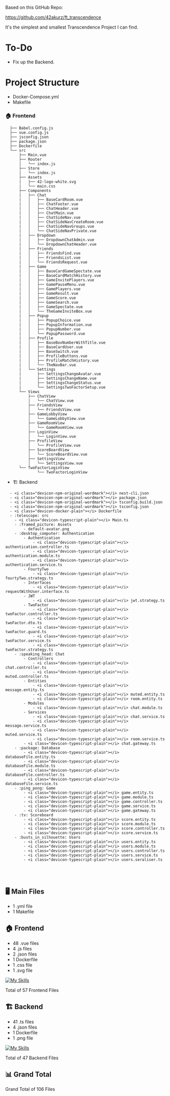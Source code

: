 Based on this GitHub Repo:

https://github.com/42akurz/ft_transcendence

It's the simplest and smallest Transcendence Project I can find.

# To-Do

- Fix up the Backend.

# Project Structure

<link rel="stylesheet" href="https://cdn.jsdelivr.net/gh/devicons/devicon@v2.15.1/devicon.min.css">

- <i class="devicon-docker-plain"></i> Docker-Compose.yml
- <i class="devicon-c-plain"></i> Makefile
### :house: Frontend
```
  ├── Babel.config.js
  ├── vue.config.js
  ├── jsconfig.json
  ├── package.json
  ├── Dockerfile
  └── src
      ├── Main.vue
      ├── Router
      |   └── index.js
      ├── Store
      |   └── index.js
      ├── Assets
      |   ├── 42-logo-white.svg
      |	  └── main.css
      ├── Components
      |   ├── Chat
      |   │   ├── BaseCardRoom.vue
      |	  │   ├── ChatFooter.vue
      |   │   ├── ChatHeader.vue
      |   │   ├── ChatMain.vue
      |   │   ├── ChatSideNav.vue
      |	  │   ├── ChatSideNavCreateRoom.vue
      |	  │   ├── ChatSideNavGroups.vue
      |	  │   └── ChatSideNavPrivate.vue
      |	  ├── Dropdown
      |	  │   ├── DropdownChatAdmin.vue
      |	  │   └── DropdownChatHeader.vue
      |	  ├── Friends
      |	  │   ├── FriendsFind.vue
      |	  │   ├── FriendsList.vue
      |	  │   └── FriendsRequest.vue
      |	  ├── Game
      |	  │   ├── BaseCardGameSpectate.vue
      |	  │   ├── BaseCardMatchHistory.vue
      |	  │   ├── GameInvitePlayers.vue
      |	  │   ├── GamePauseMenu.vue
      |	  │   ├── GamePlayers.vue
      |	  │   ├── GameResult.vue
      |	  │   ├── GameScore.vue
      |	  │   ├── GameSearch.vue
      |	  │   ├── GameSpectate.vue
      |	  │   └── TheGameInviteBox.vue
      |	  ├── Popup
      |	  │   ├── PopupChoice.vue
      |	  │   ├── PopupInformation.vue
      |	  │   ├── PopupNumber.vue
      |	  │   └── PopupPassword.vue
      |	  ├── Profile
      |	  │   ├── BaseBoxNumberWithTitle.vue
      |	  │   ├── BaseCardUser.vue
      |	  │   ├── BaseSwitch.vue
      |	  │   ├── ProfileButtons.vue
      |	  │   ├── ProfileMatchHistory.vue
      |	  │   └── TheNavBar.vue
      |	  └── Settings
      |	      ├── SettingsChangeAvatar.vue
      |	      ├── SettingsChangeName.vue
      |	      ├── SettingsChangeStatus.vue
      |	      └── SettingsTwoFactorSetup.vue
      └── Views
          ├── ChatView
          |   └── ChatView.vue
      	  ├── FriendsView
      	  │   └── FriendsView.vue
      	  ├── GameLobbyView
      	  │   └── GameLobbyView.vue
      	  ├── GameRoomView
      	  │   └── GameRoomView.vue
          ├── LoginView
      	  │   └── LoginView.vue
      	  ├── ProfileView
      	  │   └── ProfileView.vue
      	  ├── ScoreBoardView
      	  │   └── ScoreBoardView.vue
      	  ├── SettingsView
      	  │   └── SettingsView.vue
	  └── TwoFactorLoginView	
              └── TwoFactorLoginView
```
- :building_construction: Backend
```
  - <i class="devicon-npm-original-wordmark"></i> nest-cli.json
  - <i class="devicon-npm-original-wordmark"></i> package.json
  - <i class="devicon-npm-original-wordmark"></i> tsconfig.build.json
  - <i class="devicon-npm-original-wordmark"></i> tsconfig.json
  - <i class="devicon-docker-plain"></i> Dockerfile
  - :telescope: src
  	- <i class="devicon-typescript-plain"></i> Main.ts
	- :framed_picture: Assets
		- default-avatar.png
	- :desktop_computer: Authentication
		- Authentication
			- <i class="devicon-typescript-plain"></i> authentication.controller.ts
			- <i class="devicon-typescript-plain"></i> authentication.module.ts
			- <i class="devicon-typescript-plain"></i> authentication.service.ts
		- FourtyTwo
			- <i class="devicon-typescript-plain"></i> fourtyTwo.strategy.ts
		- Interfaces
			- <i class="devicon-typescript-plain"></i> requestWithUser.interface.ts
		- JWT
			- <i class="devicon-typescript-plain"></i> jwt.strategy.ts
		- TwoFactor
			- <i class="devicon-typescript-plain"></i> twoFactor.controller.ts
			- <i class="devicon-typescript-plain"></i> twoFactor.dto.ts
			- <i class="devicon-typescript-plain"></i> twoFactor.guard.ts
			- <i class="devicon-typescript-plain"></i> twoFactor.service.ts
			- <i class="devicon-typescript-plain"></i> twoFactor.strategy.ts
	- :speaking_head: Chat
		- Controllers
			- <i class="devicon-typescript-plain"></i> chat.controller.ts
			- <i class="devicon-typescript-plain"></i> muted.controller.ts
		- Entities
			- <i class="devicon-typescript-plain"></i> message.entity.ts
			- <i class="devicon-typescript-plain"></i> muted.entity.ts
			- <i class="devicon-typescript-plain"></i> room.entity.ts
		- Modules
			- <i class="devicon-typescript-plain"></i> chat.module.ts
		- Services
			- <i class="devicon-typescript-plain"></i> chat.service.ts
			- <i class="devicon-typescript-plain"></i> message.service.ts
			- <i class="devicon-typescript-plain"></i> muted.service.ts
			- <i class="devicon-typescript-plain"></i> room.service.ts
		- <i class="devicon-typescript-plain"></i> chat.gateway.ts
	- :package: Database
		- <i class="devicon-typescript-plain"></i> databaseFile.entity.ts
		- <i class="devicon-typescript-plain"></i> databaseFile.module.ts
		- <i class="devicon-typescript-plain"></i> databaseFile.controller.ts
		- <i class="devicon-typescript-plain"></i> databaseFile.service.ts
	- :ping_pong: Game
		- <i class="devicon-typescript-plain"></i> game.entity.ts
		- <i class="devicon-typescript-plain"></i> game.module.ts
		- <i class="devicon-typescript-plain"></i> game.controller.ts
		- <i class="devicon-typescript-plain"></i> game.service.ts
		- <i class="devicon-typescript-plain"></i> game.gateway.ts
	- :tv: Scoreboard
		- <i class="devicon-typescript-plain"></i> score.entity.ts
		- <i class="devicon-typescript-plain"></i> score.module.ts
		- <i class="devicon-typescript-plain"></i> score.controller.ts
		- <i class="devicon-typescript-plain"></i> score.service.ts
	- :busts_in_silhouette: Users
		- <i class="devicon-typescript-plain"></i> users.entity.ts
		- <i class="devicon-typescript-plain"></i> users.module.ts
		- <i class="devicon-typescript-plain"></i> users.controller.ts
		- <i class="devicon-typescript-plain"></i> users.service.ts
		- <i class="devicon-typescript-plain"></i> users.seraliser.ts
```
<br>
<br>

## 🖥️ Main Files

- 1 .yml file
- 1 Makefile

## 🏠 Frontend

- 48 .vue files
- 4 .js files
- 2 .json files
- 1 Dockerfile
- 1 .css file
- 1 .svg file

[![My Skills](https://skillicons.dev/icons?i=vue,js,docker,css,svg)](https://skillicons.dev)

Total of 57 Frontend Files

## :building_construction: Backend

- 41 .ts files
- 4 .json files
- 1 Dockerfile
- 1 .png file

[![My Skills](https://skillicons.dev/icons?i=ts,js,docker,nodejs,postgresql,nestjs)](https://skillicons.dev)

Total of 47 Backend Files

## :bar_chart: Grand Total

Grand Total of 106 Files
